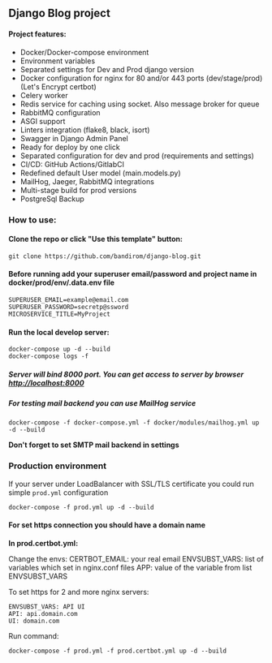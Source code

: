 ## Django Blog project


#### Project features:
* Docker/Docker-compose environment
* Environment variables
* Separated settings for Dev and Prod django version
* Docker configuration for nginx for 80 and/or 443 ports (dev/stage/prod) (Let's Encrypt certbot)
* Celery worker
* Redis service for caching using socket. Also message broker for queue
* RabbitMQ configuration
* ASGI support
* Linters integration (flake8, black, isort)
* Swagger in Django Admin Panel
* Ready for deploy by one click
* Separated configuration for dev and prod (requirements and settings)
* CI/CD: GitHub Actions/GitlabCI
* Redefined default User model (main.models.py)
* MailHog, Jaeger, RabbitMQ integrations
* Multi-stage build for prod versions
* PostgreSql Backup

### How to use:

#### Clone the repo or click "Use this template" button:

    git clone https://github.com/bandirom/django-blog.git
    

#### Before running add your superuser email/password and project name in docker/prod/env/.data.env file

    SUPERUSER_EMAIL=example@email.com
    SUPERUSER_PASSWORD=secretp@ssword
    MICROSERVICE_TITLE=MyProject

#### Run the local develop server:

    docker-compose up -d --build
    docker-compose logs -f
    
##### Server will bind 8000 port. You can get access to server by browser [http://localhost:8000](http://localhost:8000)



##### For testing mail backend you can use MailHog service
    docker-compose -f docker-compose.yml -f docker/modules/mailhog.yml up -d --build

<b>Don't forget to set SMTP mail backend in settings</b>


### Production environment

If your server under LoadBalancer with SSL/TLS certificate you could run simple `prod.yml` configuration

    docker-compose -f prod.yml up -d --build


#### For set https connection you should have a domain name
<b> In prod.certbot.yml: </b>

Change the envs:
    CERTBOT_EMAIL: your real email
    ENVSUBST_VARS: list of variables which set in nginx.conf files
    APP: value of the variable from list ENVSUBST_VARS
    
To set https for 2 and more nginx servers:
    
    ENVSUBST_VARS: API UI
    API: api.domain.com
    UI: domain.com
    
Run command:

    docker-compose -f prod.yml -f prod.certbot.yml up -d --build
